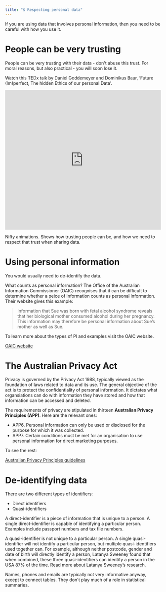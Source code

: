 ```yaml
---
title: "$ Respecting personal data"
---
```


If you are using data that involves personal information, then you need to be careful with how you use it.

# People can be very trusting

People can be very trusting with their data - don't abuse this trust. For moral reasons, but also practical - you will soon lose it.

Watch this TEDx talk by Daniel Goddemeyer and Dominikus Baur, ‘Future (Im)perfect, The hidden Ethics of our personal Data’.

<iframe width="100%" height="450" src="https://www.youtube.com/embed/MJeXyPFYVEY" title="YouTube video player" frameborder="0" allow="accelerometer; autoplay; clipboard-write; encrypted-media; gyroscope; picture-in-picture" allowfullscreen></iframe>

Nifty animations. Shows how trusting people can be, and how we need to respect that trust when sharing data.

# Using personal information

You would usually need to de-identify the data.

What counts as personal information? The Office of the Australian Information Commissioner (OAIC) recognises that it can be difficult to determine whether a peice of information counts as personal information. Their website gives this example:

> Information that Sue was born with fetal alcohol syndrome reveals that her biological mother consumed alcohol during her pregnancy. This information may therefore be personal information about Sue’s mother as well as Sue.

To learn more about the types of PI and examples visit the OAIC website.

[OAIC website](https://www.oaic.gov.au/)

# The Australian Privacy Act

Privacy is governed by the Privacy Act 1988, typically viewed as the foundation of laws related to data and its use. The general objective of the act is to protect the confidentiality of personal information. It dictates what organsiations can do with information they have stored and how that information can be accessed and deleted.

The requirements of privacy are stipulated in thirteen **Australian Privacy Principles (APP)**. Here are the relevant ones:

- APP6. Personal information can only be used or disclosed for the purpose for which it was collected.
- APP7. Certain conditions must be met for an organisation to use personal information for direct marketing purposes.

To see the rest:

[Australian Privacy Principles guidelines](https://www.oaic.gov.au/privacy/australian-privacy-principles-guidelines)

# De-identifying data

There are two different types of identifiers:

- Direct identifiers
- Quasi-identifiers

A direct-identifier is a piece of information that is unique to a person. A single direct-identifier is capable of identifying a particular person. Examples include passport numbers and tax file numbers.

A quasi-identifier is not unique to a particular person. A single quasi-identifier will not identify a particular person, but multiple quasi-identifiers used together can. For example, although neither postcode, gender and date of birth will directly identify a person, Latanya Sweeney found that when combined, these three quasi-identifiers can identify a person in the USA 87% of the time. Read more about Latanya Sweeney’s research.

Names, phones and emails are typically not very informative anyway, except to connect tables. They don't play much of a role in statistical summaries.